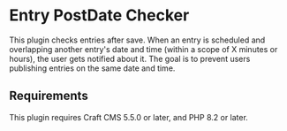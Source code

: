# Entry PostDate Checker

This plugin checks entries after save. When an entry is scheduled and overlapping another entry's date and time (within a scope of X minutes or hours), the user gets notified about it. The goal is to prevent users publishing entries on the same date and time.

## Requirements

This plugin requires Craft CMS 5.5.0 or later, and PHP 8.2 or later.

